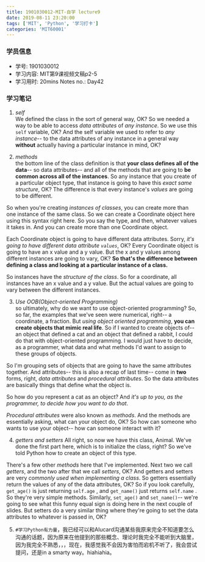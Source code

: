 ```yaml
---
title: 1901030012-MIT-自学 lecture9
date: 2019-08-11 23:20:00
tags: ['MIT', 'Python', '学习打卡']
categories: 'MIT60001'
---
```


### 学员信息

- 学号: 1901030012
- 学习内容: MIT第9课视频文稿p2-5
- 学习用时: 20mins Notes no.: Day42

### 学习笔记

1. *self*  
We defined the class in the sort of general way, OK? So we needed a way to be able to access *data attributes* of *any instance*. So we use this `self` variable, OK? And the self variable we used to refer to *any instance*-- to the data attributes of any instance in a general way **without** actually having a particular instance in mind, OK?

2. *methods*  
the bottom line of the class definition is that **your class defines all of the data**-- so data attributes-- and all of the methods that are going to **be common across all of the instances**. So any instance that you create of a particular object type, that instance is going to have this *exact same structure*, OK? The difference is that every instance's *values* are going to be different.

So when you're creating *instances of classes*, you can create more than one instance of the same class. So we can create a Coordinate object here using this syntax right here. So you say the type, and then, whatever values it takes in. And you can create more than one Coordinate object.

Each Coordinate object is going to have different data attributes. Sorry, *it's going to have different data attribute `values`*, OK? Every Coordinate object is going to have an x value and a y value. But the x and y values among different instances are going to vary, OK? **So that's the difference between defining a class and looking at a particular instance of a class.**

So instances have the *structure of the class*. So for a coordinate, all instances have an x value and a y value. But the actual values are going to vary between the different instances.

3. *Use OOB(Object-oriented Programming)*  
so ultimately, why do we want to use object-oriented programming? So, so far, the examples that we've seen were numerical, right-- a coordinate, a fraction. But *using object oriented programming*, **you can create objects that mimic real life**. So if I wanted to create
objects of-- an object that defined a cat and an object that defined a rabbit, I could do that with object-oriented programming. I would just have to decide, as a programmer, what data and what methods I'd want to assign to these groups of objects.

So I'm grouping sets of objects that are going to have the same attributes together. And attributes-- this is also a recap of last time-- come in **two** forms, right, *data attributes* and *procedural attributes*. So the data attributes are basically things that define what the object is.

So how do you represent a cat as an object? And *it's up to you, as the programmer, to decide how you want to do that*.

*Procedural attributes* were also known as *methods*. And the methods are essentially asking, what can your object do, OK? So how can someone who wants to use your object-- how can someone interact with it?

4. *getters and setters*
All right, so now we have this class, Animal. We've done the first part here, which is to initialize the class, right? So we've told Python how to create an object of this type.

There's a few other *methods* here that I've implemented. Next two we call *getters*, and the two after that we call *setters*, OK? And getters and setters are very *commonly used when implementing a class*. So getters essentially return the values of any of the data attributes, OK? So if you look carefully, `get_age()` is just returning `self.age` , and `get_name()` just returns `self.name` . So they're very simple methods. Similarly, `set_age()` and `set_name()`-- we're going to see what this funny equal sign is doing here in the next couple of slides. But setters do a very similar thing where they're going to set the data attributes to whatever is passed in, OK?

5. `#学习Python有力量`，我已经可以和Alucard沟通某些我原来完全不知道要怎么沟通的话题，因为原来在他提到的那些概念、理论时我完全不能听到大脑里，因为我完全不熟悉，，，现在，我感觉我不会因为害怕而宕机不听了，我会尝试提问，还是in a smarty way。hiahiahia。
